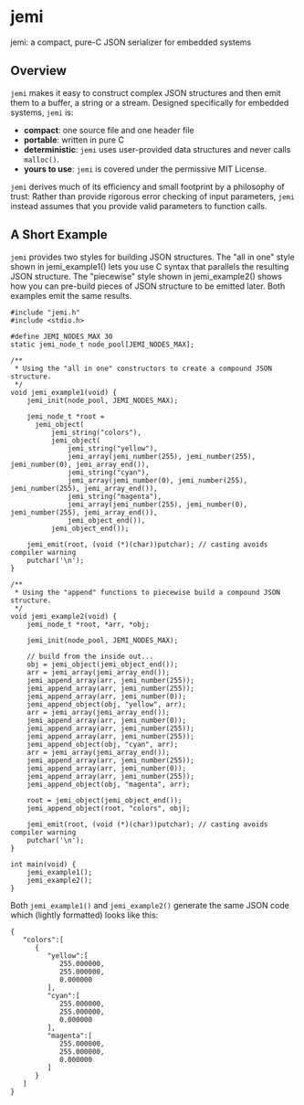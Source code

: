 # jemi
jemi: a compact, pure-C JSON serializer for embedded systems

## Overview

`jemi` makes it easy to construct complex JSON structures and then emit them
to a buffer, a string or a stream.  Designed specifically for embedded systems,
`jemi` is:
* **compact**: one source file and one header file
* **portable**: written in pure C
* **deterministic**: `jemi` uses user-provided data structures and never calls
`malloc()`.
* **yours to use**: `jemi` is covered under the permissive MIT License.

`jemi` derives much of its efficiency and small footprint by a philosophy of
trust: Rather than provide rigorous error checking of input parameters,
`jemi` instead assumes that you provide valid parameters to function calls.


## A Short Example


`jemi` provides two styles for building JSON structures.  The "all in one" style
shown in jemi_example1() lets you use C syntax that parallels the resulting JSON
structure.  The "piecewise" style shown in jemi_example2() shows how you can
pre-build pieces of JSON structure to be emitted later.  Both examples emit the
same results.

```
#include "jemi.h"
#include <stdio.h>

#define JEMI_NODES_MAX 30
static jemi_node_t node_pool[JEMI_NODES_MAX];

/**
 * Using the "all in one" constructors to create a compound JSON structure.
 */
void jemi_example1(void) {
    jemi_init(node_pool, JEMI_NODES_MAX);

    jemi_node_t *root =
      jemi_object(
          jemi_string("colors"),
          jemi_object(
              jemi_string("yellow"),
              jemi_array(jemi_number(255), jemi_number(255), jemi_number(0), jemi_array_end()),
              jemi_string("cyan"),
              jemi_array(jemi_number(0), jemi_number(255), jemi_number(255), jemi_array_end()),
              jemi_string("magenta"),
              jemi_array(jemi_number(255), jemi_number(0), jemi_number(255), jemi_array_end()),
              jemi_object_end()),
          jemi_object_end());

    jemi_emit(root, (void (*)(char))putchar); // casting avoids compiler warning
    putchar('\n');
}

/**
 * Using the "append" functions to piecewise build a compound JSON structure.
 */
void jemi_example2(void) {
    jemi_node_t *root, *arr, *obj;

    jemi_init(node_pool, JEMI_NODES_MAX);

    // build from the inside out...
    obj = jemi_object(jemi_object_end());
    arr = jemi_array(jemi_array_end());
    jemi_append_array(arr, jemi_number(255));
    jemi_append_array(arr, jemi_number(255));
    jemi_append_array(arr, jemi_number(0));
    jemi_append_object(obj, "yellow", arr);
    arr = jemi_array(jemi_array_end());
    jemi_append_array(arr, jemi_number(0));
    jemi_append_array(arr, jemi_number(255));
    jemi_append_array(arr, jemi_number(255));
    jemi_append_object(obj, "cyan", arr);
    arr = jemi_array(jemi_array_end());
    jemi_append_array(arr, jemi_number(255));
    jemi_append_array(arr, jemi_number(0));
    jemi_append_array(arr, jemi_number(255));
    jemi_append_object(obj, "magenta", arr);

    root = jemi_object(jemi_object_end());
    jemi_append_object(root, "colors", obj);

    jemi_emit(root, (void (*)(char))putchar); // casting avoids compiler warning
    putchar('\n');
}

int main(void) {
    jemi_example1();
    jemi_example2();
}
```
Both `jemi_example1()` and `jemi_example2()` generate the same JSON code which (lightly formatted) looks like this:
```
{
   "colors":[
      {
         "yellow":[
            255.000000,
            255.000000,
            0.000000
         ],
         "cyan":[
            255.000000,
            255.000000,
            0.000000
         ],
         "magenta":[
            255.000000,
            255.000000,
            0.000000
         ]
      }
   ]
}
```
